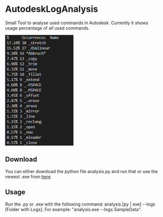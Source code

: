 # AutodeskLogAnalysis
Small Tool to analyse used commands in Autodesk. Currently it shows usage percentage of all used commands. 

![Exsample after execution](Images/WikiSample.png)

## Download
You can either download the python file analysis<span></span>.py and run that or use the newest .exe from [here](https://github.com/Fenox/AutodeskLogAnalysis/releases)

## Usage
Run the .py or .exe with the following command: analysis.[py | exe] --logs [Folder with Logs]. For example: "analysis.exe --logs SampleData".